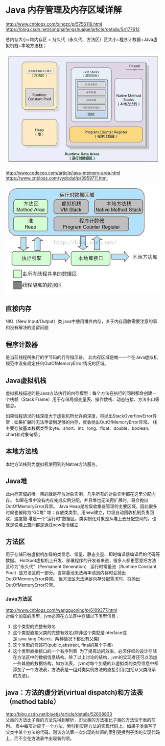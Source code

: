 # Java 内存管理及内存区域详解
http://www.cnblogs.com/xingzc/p/5756119.html
https://blog.csdn.net/songhaifengshuaige/article/details/54177612  

总内存大小=堆内存区 + 持久代（永久代、方法区）区大小+程序计数器+Java虚拟机栈+本地方法栈；

![](../z-resources/images/PC-1614654926068.png)  

http://www.codeceo.com/article/java-memory-area.html
https://www.cnblogs.com/yydcdut/p/3959711.html

![](../z-resources/images/PC-1614655034496.png)  

## 直接内存
NIO（New Input/Output）类
java中使用堆外内存，关于内存回收需要注意的事和没有解决的遗留问题

## 程序计数器
是当前线程所执行的字节码的行号指示器。
此内存区域是唯一一个在Java虚拟机规范中没有规定任何OutOfMemoryError情况的区域。

## Java虚拟机栈
虚拟机栈描述的是Java方法执行的内存模型：每个方法在执行的同时都会创建一个栈帧（Stack Frame）用于存储局部变量表、操作数栈、动态链接、方法出口等信息。

如果线程请求的栈深度大于虚拟机所允许的深度，将抛出StackOverflowError异常；如果扩展时无法申请到足够的内存，就会抛出OutOfMemoryError异常。
栈主要存放基本数据类型(byte、short、int、long、float、double、boolean、char)和对象句柄；

## 本地方法栈 
本地方法栈则为虚拟机使用到的Native方法服务。

## Java堆 
此内存区域的唯一目的就是存放对象实例，几乎所有的对象实例都在这里分配内存。
如果在堆中没有内存完成实例分配，并且堆也无法再扩展时，将会抛出OutOfMemoryError异常。
Java Heap是垃圾收集器管理的主要区域，因此很多时候也被称为“GC堆”
堆：存放类类型，用new建立，垃圾自动回收机制负责回收，速度慢
堆是一个“运行时”数据区，类实例化对象是从堆上去分配空间的，也就是说堆上空间都是通过new指令建立

## 方法区 
用于存储已被虚拟机加载的类信息、常量、静态变量、即时编译器编译后的代码等数据。
HotSpot虚拟机上开发、部署程序的开发者来说，很多人都更愿意把方法区称为“永久代”（Permanent Generation）
运行时常量池（Runtime Constant Pool）是方法区的一部分。当常量池无法再申请到内存时会抛出OutOfMemoryError异常。
当方法区无法满足内存分配需求时，将抛出OutOfMemoryError异常。

### Java方法区
http://www.cnblogs.com/wangguoning/p/6109377.html  
对每个加载的类型，jvm必须在方法区中存储以下类型信息： 

1. 这个类型的完整有效名 
2. 这个类型直接父类的完整有效名(除非这个类型是interface或是 java.lang.Object，两种情况下都没有父类) 
3. 这个类型的修饰符(public,abstract, final的某个子集) 
4. 这个类型直接接口的一个有序列表 
为了提高访问效率，必须仔细的设计存储在方法区中的数据信息结构。除了以上讨论的结构，jvm的实现者还可以添加一些其他的数据结构，如方法表。
jvm对每个加载的非虚拟类的类型信息中都添加了一个方法表，方法表是一组对类实例方法的直接引用(包括从父类继承的方法)。

## java：方法的虚分派(virtual dispatch)和方法表（method table）
http://blog.csdn.net/bluetjs/article/details/52608833  
父类的方法比子类的方法先得到解析，即父类的方法相比子类的方法位于表的前列。
表中每项对应于一个方法，索引到实际方法的实现代码上。如果子类重写了父类中某个方法的代码，则该方法第一次出现的位置的索引更换到子类的实现代码上，而不会在方法表中出现新的项。
